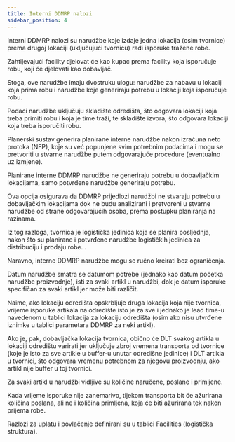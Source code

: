 ```yaml
---
title: Interni DDMRP nalozi 
sidebar_position: 4
---
```


Interni DDMRP nalozi su narudžbe koje izdaje jedna lokacija (osim tvornice) prema drugoj lokaciji (uključujući tvornicu) radi isporuke tražene robe. 

Zahtijevajući facility djelovat će kao kupac prema facility koja isporučuje robu, koji će djelovati kao dobavljač.   

Stoga, ove narudžbe imaju dvostruku ulogu: narudžbe za nabavu u lokaciji koja prima robu i narudžbe koje generiraju potrebu u lokaciji koja isporučuje robu. 

Podaci narudžbe uključuju skladište odredišta, što odgovara lokaciji koja treba primiti robu i koja je time traži, te skladište izvora, što odgovara lokaciji koja treba isporučiti robu. 

Planerski sustav generira planirane interne narudžbe nakon izračuna neto protoka (NFP), koje su već popunjene svim potrebnim podacima i mogu se pretvoriti u stvarne narudžbe putem odgovarajuće procedure (eventualno uz izmjene). 

Planirane interne DDMRP narudžbe ne generiraju potrebu u dobavljačkim lokacijama, samo potvrđene narudžbe generiraju potrebu. 

Ova opcija osigurava da DDMRP prijedlozi narudžbi ne stvaraju potrebu u dobavljačkim lokacijama dok ne budu analizirani i pretvoreni u stvarne narudžbe od strane odgovarajućih osoba, prema postupku planiranja na razinama. 

Iz tog razloga, tvornica je logistička jedinica koja se planira posljednja, nakon što su planirane i potvrđene narudžbe logističkih jedinica za distribuciju i prodaju robe. .

Naravno, interne DDMRP narudžbe mogu se ručno kreirati bez ograničenja. 

Datum narudžbe smatra se datumom potrebe (jednako kao datum početka narudžbe proizvodnje), isti za svaki artikl u narudžbi, dok je datum isporuke specifičan za svaki artikl jer može biti različit. 

Naime, ako lokaciju odredišta opskrbljuje druga lokacija koja nije tvornica, vrijeme isporuke artikala na odredište isto je za sve i jednako je lead time-u navedenom u tablici lokacija za lokaciju odredišta (osim ako nisu utvrđene iznimke u tablici parametara DDMRP za neki artikl). 

Ako je, pak, dobavljačka lokacija tvornica, obično će DLT svakog artikla u lokaciji odredištu varirati jer uključuje zbroj vremena transporta od tvornice (koje je isto za sve artikle u buffer-u unutar odredišne jedinice) i DLT artikla u tvornici, što odgovara vremenu potrebnom za njegovu proizvodnju, ako artikl nije buffer u toj tvornici. 

Za svaki artikl u narudžbi vidljive su količine naručene, poslane i primljene. 

Kada vrijeme isporuke nije zanemarivo, tijekom transporta bit će ažurirana količina poslana, ali ne i količina primljena, koja će biti ažurirana tek nakon prijema robe. 

Razlozi za uplatu i povlačenje definirani su u tablici Facilities (logistička struktura). 




